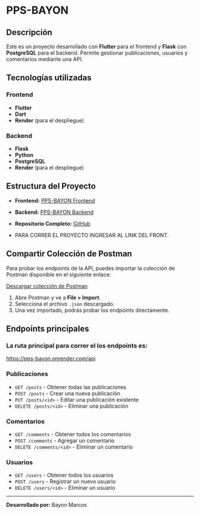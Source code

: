 # PPS-BAYON

## Descripción
Este es un proyecto desarrollado con **Flutter** para el frontend y **Flask** con **PostgreSQL** para el backend. Permite gestionar publicaciones, usuarios y comentarios mediante una API.

## Tecnologías utilizadas

### Frontend
- **Flutter**
- **Dart**
- **Render** (para el despliegue)

### Backend
- **Flask**
- **Python**
- **PostgreSQL**
- **Render** (para el despliegue)

## Estructura del Proyecto

- **Frontend:** [PPS-BAYON Frontend](https://pps-bayon-1.onrender.com/)
- **Backend:** [PPS-BAYON Backend](https://pps-bayon.onrender.com)
- **Repositorio Completo:** [GitHub](https://github.com/cosba2/PPS-BAYON)

- PARA CORRER EL PROYECTO INGRESAR AL LINK DEL FRONT.

## Compartir Colección de Postman

Para probar los endpoints de la API, puedes importar la colección de Postman disponible en el siguiente enlace:

[Descargar colección de Postman](https://github.com/cosba2/PPS-BAYON/blob/main/postman/PPS.postman_collection.json)

1. Abre Postman y ve a **File > Import**.
2. Selecciona el archivo `.json` descargado.
3. Una vez importado, podrás probar los endpoints directamente.


## Endpoints principales

### La ruta principal para correr el los endpoints es:

https://pps-bayon.onrender.com/api

### Publicaciones
- `GET /posts` - Obtener todas las publicaciones
- `POST /posts` - Crear una nueva publicación
- `PUT /posts/<id>` - Editar una publicación existente
- `DELETE /posts/<id>` - Eliminar una publicación

### Comentarios
- `GET /comments` - Obtener todos los comentarios
- `POST /comments` - Agregar un comentario
- `DELETE /comments/<id>` - Eliminar un comentario

### Usuarios
- `GET /users` - Obtener todos los usuarios
- `POST /users` - Registrar un nuevo usuario
- `DELETE /users/<id>` - Eliminar un usuario

---

**Desarrollado por:** Bayon Marcos


